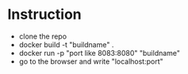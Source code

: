 # Instruction
- clone the repo
- docker build -t "buildname" .
- docker run -p "port like 8083:8080" "buildname"
- go to the browser and write "localhost:port"
